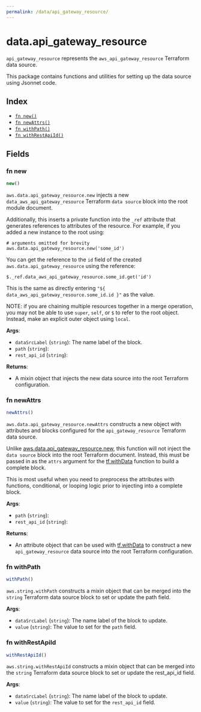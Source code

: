 ```yaml
---
permalink: /data/api_gateway_resource/
---
```


# data.api_gateway_resource

`api_gateway_resource` represents the `aws_api_gateway_resource` Terraform data source.



This package contains functions and utilities for setting up the data source using Jsonnet code.


## Index

* [`fn new()`](#fn-new)
* [`fn newAttrs()`](#fn-newattrs)
* [`fn withPath()`](#fn-withpath)
* [`fn withRestApiId()`](#fn-withrestapiid)

## Fields

### fn new

```ts
new()
```


`aws.data.api_gateway_resource.new` injects a new `data_aws_api_gateway_resource` Terraform `data source`
block into the root module document.

Additionally, this inserts a private function into the `_ref` attribute that generates references to attributes of the
resource. For example, if you added a new instance to the root using:

    # arguments omitted for brevity
    aws.data.api_gateway_resource.new('some_id')

You can get the reference to the `id` field of the created `aws.data.api_gateway_resource` using the reference:

    $._ref.data_aws_api_gateway_resource.some_id.get('id')

This is the same as directly entering `"${ data_aws_api_gateway_resource.some_id.id }"` as the value.

NOTE: if you are chaining multiple resources together in a merge operation, you may not be able to use `super`, `self`,
or `$` to refer to the root object. Instead, make an explicit outer object using `local`.

**Args**:
  - `dataSrcLabel` (`string`): The name label of the block.
  - `path` (`string`): 
  - `rest_api_id` (`string`): 

**Returns**:
- A mixin object that injects the new data source into the root Terraform configuration.


### fn newAttrs

```ts
newAttrs()
```


`aws.data.api_gateway_resource.newAttrs` constructs a new object with attributes and blocks configured for the `api_gateway_resource`
Terraform data source.

Unlike [aws.data.api_gateway_resource.new](#fn-apigatewayresourcenew), this function will not inject the `data source`
block into the root Terraform document. Instead, this must be passed in as the `attrs` argument for the
[tf.withData](https://github.com/tf-libsonnet/core/tree/main/docs#fn-withdata) function to build a complete block.

This is most useful when you need to preprocess the attributes with functions, conditional, or looping logic prior to
injecting into a complete block.

**Args**:
  - `path` (`string`): 
  - `rest_api_id` (`string`): 

**Returns**:
  - An attribute object that can be used with [tf.withData](https://github.com/tf-libsonnet/core/tree/main/docs#fn-withdata) to construct a new `api_gateway_resource` data source into the root Terraform configuration.


### fn withPath

```ts
withPath()
```

`aws.string.withPath` constructs a mixin object that can be merged into the `string`
Terraform data source block to set or update the path field.



**Args**:
  - `dataSrcLabel` (`string`): The name label of the block to update.
  - `value` (`string`): The value to set for the `path` field.


### fn withRestApiId

```ts
withRestApiId()
```

`aws.string.withRestApiId` constructs a mixin object that can be merged into the `string`
Terraform data source block to set or update the rest_api_id field.



**Args**:
  - `dataSrcLabel` (`string`): The name label of the block to update.
  - `value` (`string`): The value to set for the `rest_api_id` field.
